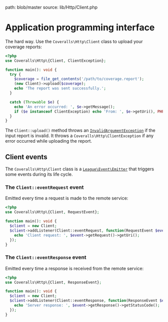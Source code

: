 path: blob/master
source: lib/Http/Client.php

# Application programming interface
The hard way. Use the `Coveralls\Http\Client` class to upload your coverage reports:

```php
<?php
use Coveralls\Http\{Client, ClientException};

function main(): void {
  try {
    $coverage = file_get_contents('/path/to/coverage.report');
    (new Client)->upload($coverage);
    echo 'The report was sent successfully.';
  }

  catch (Throwable $e) {
    echo 'An error occurred: ', $e->getMessage();
    if ($e instanceof ClientException) echo 'From: ', $e->getUri(), PHP_EOL;
  }
}
```

The `Client::upload()` method throws an [`InvalidArgumentException`](https://www.php.net/manual/en/class.invalidargumentexception.php)
if the input report is invalid. It throws a `Coveralls\Http\ClientException` if any error occurred while uploading the report.

## Client events
The `Coveralls\Http\Client` class is a [`League\Event\Emitter`](https://event.thephpleague.com/2.0/emitter/basic-usage) that triggers some events during its life cycle.

### The `Client::eventRequest` event
Emitted every time a request is made to the remote service:

```php
<?php
use Coveralls\Http\{Client, RequestEvent};

function main(): void {
  $client = new Client;
  $client->addListener(Client::eventRequest, function(RequestEvent $event) {
    echo 'Client request: ', $event->getRequest()->getUri();
  });
}
```

### The `Client::eventResponse` event
Emitted every time a response is received from the remote service:

```php
<?php
use Coveralls\Http\{Client, ResponseEvent};

function main(): void {
  $client = new Client;
  $client->addListener(Client::eventResponse, function(ResponseEvent $event) {
    echo 'Server response: ', $event->getResponse()->getStatusCode();
  });
}
```
